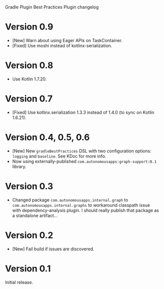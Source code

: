 Gradle Plugin Best Practices Plugin changelog

# Version 0.9
* [New] Warn about using Eager APIs on TaskContainer.
* [Fixed] Use moshi instead of kotlinx-serialization.

# Version 0.8
* Use Kotlin 1.7.20.

# Version 0.7
* [Fixed] Use kotlinx.serialization 1.3.3 instead of 1.4.0 (to sync on Kotlin 1.6.21).

# Version 0.4, 0.5, 0.6
* [New] New `gradleBestPractices` DSL with two configuration options: `logging` and `baseline`. See KDoc for more info.
* Now using externally-published `com.autonomousapps:graph-support:0.1` library.

# Version 0.3
* Changed package `com.autonomousapps.internal.graph` to `com.autonomousapps.internal.graphs` to workaround classpath
  issue with dependency-analysis plugin. I should really publish that package as a standalone artifact...

# Version 0.2
* [New] Fail build if issues are discovered.

# Version 0.1
Initial release.
